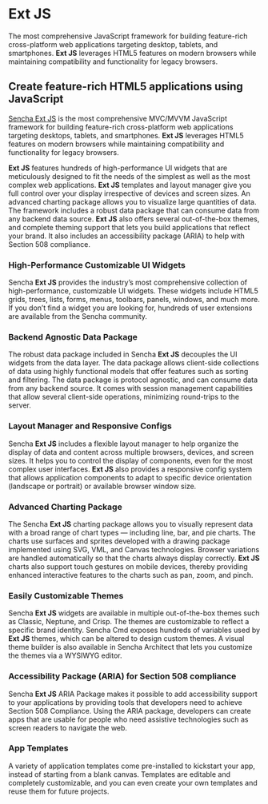 # Ext JS

The most comprehensive JavaScript framework for building feature-rich cross-platform web applications targeting desktop, tablets, and smartphones. **Ext JS** leverages HTML5 features on modern browsers while maintaining compatibility and functionality for legacy browsers.

## Create feature-rich HTML5 applications using JavaScript

[Sencha Ext JS](https://www.sencha.com/products/extjs/) is the most comprehensive MVC/MVVM JavaScript framework for building feature-rich cross-platform web applications targeting desktops, tablets, and smartphones. **Ext JS** leverages HTML5 features on modern browsers while maintaining compatibility and functionality for legacy browsers.

**Ext JS** features hundreds of high-performance UI widgets that are meticulously designed to fit the needs of the simplest as well as the most complex web applications. **Ext JS** templates and layout manager give you full control over your display irrespective of devices and screen sizes. An advanced charting package allows you to visualize large quantities of data. The framework includes a robust data package that can consume data from any backend data source. **Ext JS** also offers several out-of-the-box themes, and complete theming support that lets you build applications that reflect your brand. It also includes an accessibility package (ARIA) to help with Section 508 compliance.

### High-Performance Customizable UI Widgets

Sencha **Ext JS** provides the industry’s most comprehensive collection of high-performance, customizable UI widgets. These widgets include HTML5 grids, trees, lists, forms, menus, toolbars, panels, windows, and much more. If you don’t find a widget you are looking for, hundreds of user extensions are available from the Sencha community.

### Backend Agnostic Data Package

The robust data package included in Sencha **Ext JS** decouples the UI widgets from the data layer. The data package allows client-side collections of data using highly functional models that offer features such as sorting and filtering. The data package is protocol agnostic, and can consume data from any backend source. It comes with session management capabilities that allow several client-side operations, minimizing round-trips to the server.

### Layout Manager and Responsive Configs

Sencha **Ext JS** includes a flexible layout manager to help organize the display of data and content across multiple browsers, devices, and screen sizes. It helps you to control the display of components, even for the most complex user interfaces. **Ext JS** also provides a responsive config system that allows application components to adapt to specific device orientation (landscape or portrait) or available browser window size.

### Advanced Charting Package

The Sencha **Ext JS** charting package allows you to visually represent data with a broad range of chart types — including line, bar, and pie charts. The charts use surfaces and sprites developed with a drawing package implemented using SVG, VML, and Canvas technologies. Browser variations are handled automatically so that the charts always display correctly. **Ext JS** charts also support touch gestures on mobile devices, thereby providing enhanced interactive features to the charts such as pan, zoom, and pinch.

### Easily Customizable Themes

Sencha **Ext JS** widgets are available in multiple out-of-the-box themes such as Classic, Neptune, and Crisp. The themes are customizable to reflect a specific brand identity. Sencha Cmd exposes hundreds of variables used by **Ext JS** themes, which can be altered to design custom themes. A visual theme builder is also available in Sencha Architect that lets you customize the themes via a WYSIWYG editor.

### Accessibility Package (ARIA) for Section 508 compliance

Sencha **Ext JS** ARIA Package makes it possible to add accessibility support to your applications by providing tools that developers need to achieve Section 508 Compliance. Using the ARIA package, developers can create apps that are usable for people who need assistive technologies such as screen readers to navigate the web.

### App Templates

A variety of application templates come pre-installed to kickstart your app, instead of starting from a blank canvas. Templates are editable and completely customizable, and you can even create your own templates and reuse them for future projects.
